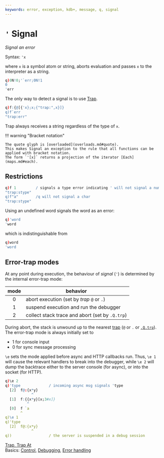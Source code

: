 ```yaml
---
keywords: error, exception, kdb+, message, q, signal
---
```


# `'` Signal



_Signal an error_

Syntax: `'x`

where `x` is a symbol atom or string, aborts evaluation and passes `x` to the interpreter as a string.

```q
q)0N!0;'`err;0N!1
0
'err
```

The only way to detect a signal is to use [Trap](apply.md#trap).

```q
q)f:{@[{'x};x;{"trap:",x}]}
q)f`err
"trap:err"
```

Trap always receives a string regardless of the type of `x`.

!!! warning "Bracket notation"

    The quote glyph is [overloaded](overloads.md#quote). 
    This makes Signal an exception to the rule that all functions can be applied with bracket notation. 
    The form `'[x]` returns a projection of the iterator [Each](maps.md#each).


## Restrictions

```q
q)f 1         / signals a type error indicating ' will not signal a number
"trap:stype"
q)f"a"        /q will not signal a char
"trap:stype"
```

Using an undefined word signals the word as an error:

```q
q)'word
'word
```

which is indistinguishable from

```q
q)word
'word
```


## Error-trap modes

At any point during execution, the behaviour of _signal_ (`'`) is determined by the internal error-trap mode:

mode | behavior
:---:|------------------------------------------------
0    | abort execution (set by _trap_ `@` or `.`)
1    | suspend execution and run the debugger
2    | collect stack trace and abort (set by `.Q.trp`)

During abort, the stack is unwound up to the nearest [trap](apply.md#trap) (`@` or `.` or [`.Q.trp`](dotq.md#qtrp-extend-trap)). The error-trap mode is always initially set to 

-   1 for console input
-   0 for sync message processing

`\e` sets the mode applied before async and HTTP callbacks run. Thus, `\e 1` will cause the relevant handlers to break into the debugger, while `\e 2` will dump the backtrace either to the server console (for async), or into the socket (for HTTP).
```q
q)\e 2
q)'type             / incoming async msg signals 'type
  [2]  f@:{x*y}
            ^
  [1]  f:{{x*y}[x;3#x]}
          ^
  [0]  f `a
       ^
q)\e 1
q)'type             
  [2]  f@:{x*y}
            ^
q))                 / the server is suspended in a debug session
```



<i class="far fa-hand-point-right"></i> 
[Trap, Trap At](apply.md#trap)  
Basics: [Control](../basics/control.md),
[Debugging](../basics/debug.md),
[Error handling](../basics/errors.md)